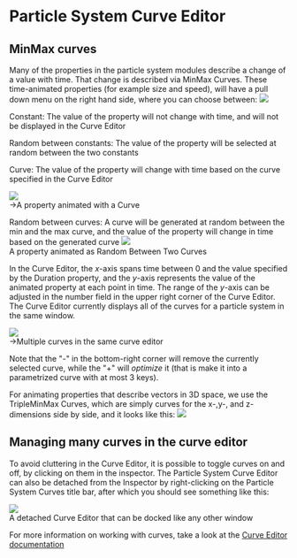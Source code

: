Particle System Curve Editor
============================

MinMax curves
-------------


Many of the properties in the particle system modules describe a change of a value with time. That change is described via <span class=keyword>MinMax Curves</span>. 
These time-animated properties (for example  <span class=component>size</span> and <span class=component>speed</span>), will have a pull down menu on the right hand side, where you can choose between: 
![](http://docwiki.hq.unity3d.com/uploads/Main/MinMaxDropDown.png)  

<span class=component>Constant</span>: The value of the property will not change with time, and will not be displayed in the <span class=keyword>Curve Editor</span>

<span class=component>Random between constants</span>: The value of the property will be selected at random between the two constants

<span class=component>Curve</span>: The value of the property will change with time based on the curve specified in the <span class=keyword>Curve Editor</span>

![](http://docwiki.hq.unity3d.com/uploads/Main/ParticleSystemOneCurve.png)  
->A property animated with a Curve

<span class=component>Random between curves</span>: A curve will be generated at random between the min and the max curve, and the value of the property will change in time based on the generated curve
![](http://docwiki.hq.unity3d.com/uploads/Main/BetweenTwoCurves.png)  
A property animated as <span class=component>Random Between Two Curves</span>

In the <span class=keyword>Curve Editor</span>, the _x_-axis spans time between 0 and the value specified by the <span class=component>Duration</span> property, and the _y_-axis represents the value of the animated property at each point in time. The range of the _y_-axis can be adjusted in the number field in the upper right corner of the <span class=keyword>Curve Editor</span>. The <span class=keyword>Curve Editor</span> currently displays all of the curves for a particle system in the same window. 

![](http://docwiki.hq.unity3d.com/uploads/Main/ShurikenMultipleCurves.png)  
->Multiple curves in the same curve editor

Note that the "-" in the bottom-right corner will remove the currently selected curve, while the "+" will _optimize_ it (that is make it into a parametrized curve with at most 3 keys). 

For animating properties that describe vectors in 3D space, we use the TripleMinMax Curves, which are simply curves for the x-,y-, and z- dimensions side by side, and it looks like this: 
![](http://docwiki.hq.unity3d.com/uploads/Main/ShurikenTripleMinMaxCurves.png)  

Managing many curves in the curve editor
----------------------------------------

To avoid cluttering in the <span class=keyword>Curve Editor</span>, it is possible to toggle curves on and off, by clicking on them in the inspector. The Particle System Curve Editor can also be detached from the Inspector by right-clicking on the <span class=component>Particle System Curves</span> title bar, after which you should see something like this:

![](http://docwiki.hq.unity3d.com/uploads/Main/DetachedCurveEditor.png)  
A detached Curve Editor that can be docked like any other window 

For more information on working with curves, take a look at the [Curve Editor documentation](EditingCurves)
